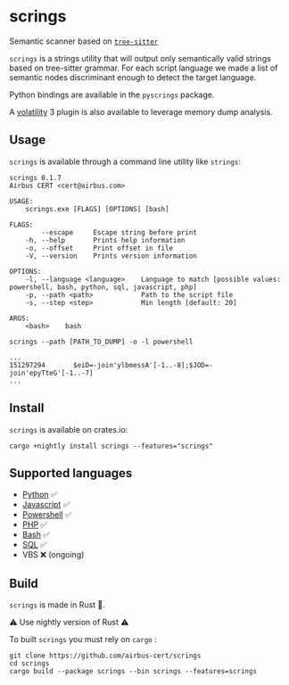 # scrings

Semantic scanner based on [`tree-sitter`](https://tree-sitter.github.io/tree-sitter/)

`scrings` is a strings utility that will output only semantically valid strings based on tree-sitter grammar. For each script language we made a list of semantic nodes discriminant enough to detect the target language.

Python bindings are available in the `pyscrings` package.

A [volatility](./volatility) 3 plugin is also available to leverage memory dump analysis.

## Usage

`scrings` is available through a command line utility like `strings`:

```
scrings 0.1.7
Airbus CERT <cert@airbus.com>

USAGE:
    scrings.exe [FLAGS] [OPTIONS] [bash]

FLAGS:
        --escape     Escape string before print
    -h, --help       Prints help information
    -o, --offset     Print offset in file
    -V, --version    Prints version information

OPTIONS:
    -l, --language <language>    Language to match [possible values: powershell, bash, python, sql, javascript, php]
    -p, --path <path>            Path to the script file
    -s, --step <step>            Min length [default: 20]

ARGS:
    <bash>    bash
```

```
scrings --path [PATH_TO_DUMP] -o -l powershell

...
151297294       $eiD=-join'ylbmessA'[-1..-8];$JOD=-join'epyTteG'[-1..-7]
...
```

## Install

`scrings` is available on crates.io:

```
cargo +nightly install scrings --features="scrings"
```

## Supported languages

* [Python](https://github.com/tree-sitter/tree-sitter-python) ✅
* [Javascript](https://github.com/tree-sitter/tree-sitter-javascript) ✅
* [Powershell](https://github.com/airbus-cert/tree-sitter-powershell) ✅
* [PHP](https://github.com/tree-sitter/tree-sitter-php) ✅
* [Bash](https://github.com/tree-sitter/tree-sitter-bash) ✅
* [SQL](https://github.com/derekstride/tree-sitter-sql) ✅
* VBS ❌ (ongoing)

## Build

`scrings` is made in Rust 🦀.

⚠️ Use nightly version of Rust ⚠️

To built `scrings` you must rely on `cargo` :

```
git clone https://github.com/airbus-cert/scrings
cd scrings
cargo build --package scrings --bin scrings --features=scrings
```
